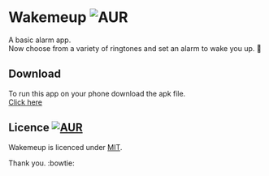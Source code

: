 # Wakemeup ![AUR](https://img.shields.io/badge/BUILT%20WITH-Android%20Studio-red.svg)
A basic alarm app.  
Now choose from a variety of ringtones 
and set an alarm to wake you up. :bell:

## Download
To run this app on your phone download the apk file.  
[Click here](https://github.com/agarwal-akash/Wakemeup/blob/master/app-debug.apk)

## Licence [![AUR](https://img.shields.io/badge/License-MIT-blue.svg)](https://github.com/agarwal-akash/Wakemeup/blob/master/LICENSE.txt)
Wakemeup is licenced under [MIT](https://github.com/agarwal-akash/Wakemeup/blob/master/LICENSE.txt).

Thank you. :bowtie:
